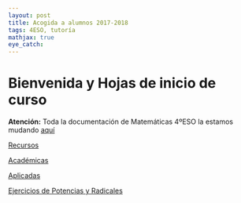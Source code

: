 ```yaml
---
layout: post
title: Acogida a alumnos 2017-2018
tags: 4ESO, tutoría
mathjax: true
eye_catch: 
---
```


# Bienvenida y Hojas de inicio de curso

**Atención:** Toda la documentación de Matemáticas 4ºESO la estamos mudando [aquí]( https://crdguez.github.io/mat4web/)


[Recursos](https://drive.google.com/drive/folders/0B11SccKPScz1cjdXelVKSFppRnM?usp=sharing)

[Académicas](https://marsupial.blinklearning.com/coursePlayer/curso2.php?idcurso=779460&marsupial=1&IDSESSIONDIRECT=0011814729a2afe2513198f7a6526dfd1e92e53ff0563d4c059)

[Aplicadas](https://marsupial.blinklearning.com/coursePlayer/curso2.php?idcurso=804190&marsupial=1&IDSESSIONDIRECT=001181472907866d8ba27d566aa8630ac0694e8a63f566d2089)
 
[Ejercicios de Potencias y Radicales](https://github.com/crdguez/mat4ac/blob/master/ejercicios/potencias_radicales.pdf)
